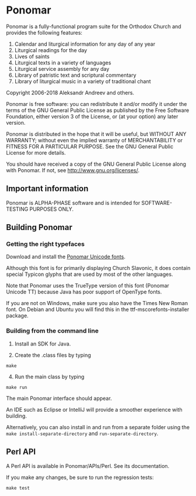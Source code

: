 # Ponomar

Ponomar is a fully-functional program suite for the Orthodox Church and provides the following features:

1. Calendar and liturgical information for any day of any year
2. Liturgical readings for the day
3. Lives of saints
4. Liturgical texts in a variety of languages
5. Liturgical service assembly for any day
6. Library of patristic text and scriptural commentary
7. Library of liturgical music in a variety of traditional chant

Copyright 2006-2018 Aleksandr Andreev and others.

Ponomar is free software: you can redistribute it and/or modify
it under the terms of the GNU General Public License as published by
the Free Software Foundation, either version 3 of the License, or
(at your option) any later version.

Ponomar is distributed in the hope that it will be useful,
but WITHOUT ANY WARRANTY; without even the implied warranty of
MERCHANTABILITY or FITNESS FOR A PARTICULAR PURPOSE.  See the
GNU General Public License for more details.

You should have received a copy of the GNU General Public License
along with Ponomar.  If not, see <http://www.gnu.org/licenses/>.

## Important information
Ponomar is ALPHA-PHASE software and is intended for SOFTWARE-TESTING PURPOSES ONLY.

## Building Ponomar

### Getting the right typefaces

Download and install the [Ponomar Unicode fonts](https://sci.ponomar.net/fonts.html).

Although this font is for primarily displaying Church Slavonic, it does contain special Typicon glyphs that are used by most of the other languages.

Note that Ponomar uses the TrueType version of this font (Ponomar Unicode TT) because Java has poor support of OpenType fonts.

If you are not on Windows, make sure you also have the Times New Roman font. On Debian and Ubuntu you will find this in the ttf-mscorefonts-installer package.

### Building from the command line

1) Install an SDK for Java. 

2) Create the .class files by typing 

`make`

4) Run the main class by typing

`make run`

The main Ponomar interface should appear.

An IDE such as Eclipse or IntelliJ will provide a smoother experience with building.

Alternatively, you can also install in and run from a separate folder using the `make install-separate-directory` and `run-separate-directory`.

## Perl API

A Perl API is available in Ponomar/APIs/Perl. See its documentation.

If you make any changes, be sure to run the regression tests:

`make test`
